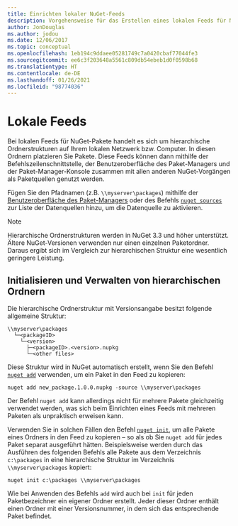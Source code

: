 ```yaml
---
title: Einrichten lokaler NuGet-Feeds
description: Vorgehensweise für das Erstellen eines lokalen Feeds für NuGet-Pakete mithilfe von Ordnern Ihres lokalen Netzwerks
author: JonDouglas
ms.author: jodou
ms.date: 12/06/2017
ms.topic: conceptual
ms.openlocfilehash: 1eb194c9ddaee05281749c7a0420cbaf77044fe3
ms.sourcegitcommit: ee6c3f203648a5561c809db54ebeb1d0f0598b68
ms.translationtype: HT
ms.contentlocale: de-DE
ms.lasthandoff: 01/26/2021
ms.locfileid: "98774036"
---
```

# <a name="local-feeds"></a>Lokale Feeds

Bei lokalen Feeds für NuGet-Pakete handelt es sich um hierarchische Ordnerstrukturen auf Ihrem lokalen Netzwerk bzw. Computer. In diesen Ordnern platzieren Sie Pakete. Diese Feeds können dann mithilfe der Befehlszeilenschnittstelle, der Benutzeroberfläche des Paket-Managers und der Paket-Manager-Konsole zusammen mit allen anderen NuGet-Vorgängen als Paketquellen genutzt werden.

Fügen Sie den Pfadnamen (z.B. `\\myserver\packages`) mithilfe der [Benutzeroberfläche des Paket-Managers](../consume-packages/install-use-packages-visual-studio.md#package-sources) oder des Befehls [`nuget sources`](../reference/cli-reference/cli-ref-sources.md) zur Liste der Datenquellen hinzu, um die Datenquelle zu aktivieren.

> [!Note]
> Hierarchische Ordnerstrukturen werden in NuGet 3.3 und höher unterstützt. Ältere NuGet-Versionen verwenden nur einen einzelnen Paketordner. Daraus ergibt sich im Vergleich zur hierarchischen Struktur eine wesentlich geringere Leistung.

## <a name="initializing-and-maintaining-hierarchical-folders"></a>Initialisieren und Verwalten von hierarchischen Ordnern

Die hierarchische Ordnerstruktur mit Versionsangabe besitzt folgende allgemeine Struktur:

```
\\myserver\packages
  └─<packageID>
    └─<version>
      ├─<packageID>.<version>.nupkg
      └─<other files>
```

Diese Struktur wird in NuGet automatisch erstellt, wenn Sie den Befehl [`nuget add`](../reference/cli-reference/cli-ref-add.md) verwenden, um ein Paket in den Feed zu kopieren:

```cli
nuget add new_package.1.0.0.nupkg -source \\myserver\packages
```

Der Befehl `nuget add` kann allerdings nicht für mehrere Pakete gleichzeitig verwendet werden, was sich beim Einrichten eines Feeds mit mehreren Paketen als unpraktisch erweisen kann.

Verwenden Sie in solchen Fällen den Befehl [`nuget init`](../reference/cli-reference/cli-ref-init.md), um alle Pakete eines Ordners in den Feed zu kopieren – so als ob Sie `nuget add` für jedes Paket separat ausgeführt hätten. Beispielsweise werden durch das Ausführen des folgenden Befehls alle Pakete aus dem Verzeichnis `c:\packages` in eine hierarchische Struktur im Verzeichnis `\\myserver\packages` kopiert:

```cli
nuget init c:\packages \\myserver\packages
```

Wie bei Anwenden des Befehls `add` wird auch bei `init` für jeden Paketbezeichner ein eigener Ordner erstellt. Jeder dieser Ordner enthält einen Ordner mit einer Versionsnummer, in dem sich das entsprechende Paket befindet.
